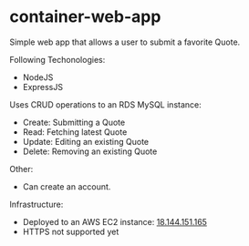 # container-web-app

Simple web app that allows a user to submit a favorite Quote.

Following Techonologies:
- NodeJS
- ExpressJS

Uses CRUD operations to an RDS MySQL instance:
- Create: Submitting a Quote
- Read: Fetching latest Quote
- Update: Editing an existing Quote
- Delete: Removing an existing Quote

Other:
- Can create an account.

Infrastructure:
- Deployed to an AWS EC2 instance: [18.144.151.165](http://18.144.151.165)
- HTTPS not supported yet
